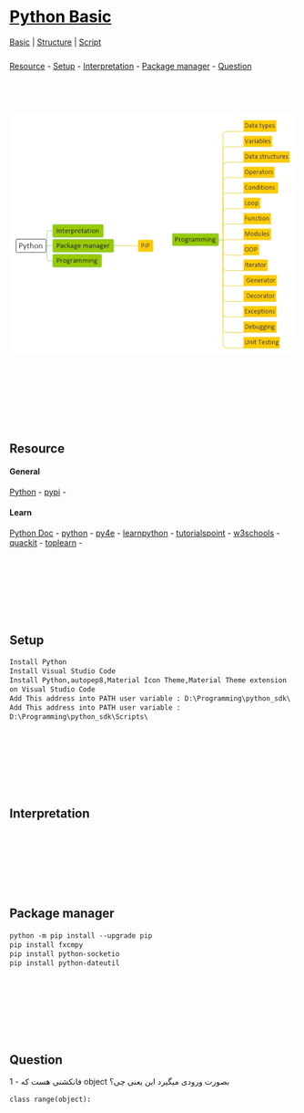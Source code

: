 <style>
.md0{margin-top: 150px;}
.md1{margin-top: 75px;}
.md2{margin-top: 50px;}
.md3{margin-top: 25px;}
.md4{margin-top: 5px;}
.tbl1 td#header{background-color: D1ECCF}
.tbl1 tr#header{background-color: D1ECCF}
</style>


# [<span style="color:black;">Python Basic</span>](Python.md)
[Basic](Python-Basic.md) |
[Structure](Python-Structure.md) | 
[Script](Python-Script.md)


<div class="md3"></div>
<a href="#Resource">Resource</a> - 
<a href="#Setup">Setup</a> - 
<a href="#Interpretation">Interpretation</a> - 
<a href="#package-manager">Package manager</a> - 
<a href="#Question">Question</a>  






<div class="md1"></div>

![](Python.jpeg)






<div class="md0"></div>

## Resource
#### General
<a href="https://www.python.org/" target="_blank">Python</a> - 
<a href="https://pypi.org/" target="_blank">pypi</a> - 
#### Learn
<a href="https://docs.python.org/3/" target="_blank">Python Doc</a> - 
<a href="https://docs.python.org/3/" target="_blank">python</a> - 
<a href="https://www.py4e.com/lessons" target="_blank">py4e</a> - 
<a href="https://www.learnpython.org/" target="_blank">learnpython</a> - 
<a href="https://www.tutorialspoint.com/python/index.htm" target="_blank">tutorialspoint</a> - 
<a href="https://www.w3schools.com/python/" target="_blank">w3schools</a> - 
<a href="https://www.quackit.com/python/tutorial/" target="_blank">quackit</a> - 
<a href="https://toplearn.com/courses/2150/%D8%A2%D9%85%D9%88%D8%B2%D8%B4-%D8%B1%D8%A7%DB%8C%DA%AF%D8%A7%D9%86-%D9%BE%D8%A7%DB%8C%D8%AA%D9%88%D9%86-(-python-)" target="_blank">toplearn</a> - 




<div class="md0"></div>

## Setup
	Install Python	
	Install Visual Studio Code		
	Install Python,autopep8,Material Icon Theme,Material Theme extension on Visual Studio Code
	Add This address into PATH user variable : D:\Programming\python_sdk\	
	Add This address into PATH user variable : D:\Programming\python_sdk\Scripts\








<div class="md0"></div>

## Interpretation









<div class="md0"></div>

## Package manager
	python -m pip install --upgrade pip
	pip install fxcmpy	
	pip install python-socketio
	pip install python-dateutil	








<div class="md0"></div>

## Question
1 - فانکشنی هست که object بصورت ورودی میگیرد این یعنی چی؟

	class range(object):
